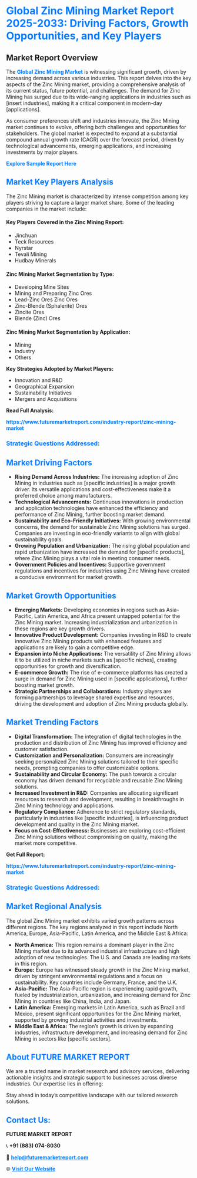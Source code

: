 <h1 style="color: #007BFF;">Global Zinc Mining Market Report 2025-2033: Driving Factors, Growth Opportunities, and Key Players</h1>

<section id="overview">
<h2>Market Report Overview</h2>
<p>The <a href="https://www.futuremarketreport.com/industry-report/zinc-mining-market" style="color: #007BFF; text-decoration: none;"><strong>Global Zinc Mining Market</strong></a> is witnessing significant growth, driven by increasing demand across various industries. This report delves into the key aspects of the Zinc Mining market, providing a comprehensive analysis of its current status, future potential, and challenges. The demand for Zinc Mining has surged due to its wide-ranging applications in industries such as [insert industries], making it a critical component in modern-day [applications].</p>
<p>As consumer preferences shift and industries innovate, the Zinc Mining market continues to evolve, offering both challenges and opportunities for stakeholders. The global market is expected to expand at a substantial compound annual growth rate (CAGR) over the forecast period, driven by technological advancements, emerging applications, and increasing investments by major players.</p>
</section>

<section id="overview">
<p><a href="https://www.futuremarketreport.com/request-sample/reportId=31504" style="color: #007BFF; text-decoration: none;"><strong>Explore Sample Report Here</strong></a></p>
</section>

<section id="key-players">
<h2 style="color: #007BFF;">Market Key Players Analysis</h2>
<p>The Zinc Mining market is characterized by intense competition among key players striving to capture a larger market share. Some of the leading companies in the market include:</p>
<h4>Key Players Covered in the Zinc Mining Report:</h4>
<ul><li>Jinchuan</li><li>Teck Resources</li><li>Nyrstar</li><li>Tevali Mining</li><li>Hudbay Minerals</li></ul>
<h4>Zinc Mining Market Segmentation by Type:</h4>
<ul><li>Developing Mine Sites</li><li>Mining and Preparing Zinc Ores</li><li>Lead-Zinc Ores Zinc Ores</li><li>Zinc-Blende (Sphalerite) Ores</li><li>Zincite Ores</li><li>Blende (Zinc) Ores</li></ul>

<h4>Zinc Mining Market Segmentation by Application:</h4>
<ul><li>Mining</li><li>Industry</li><li>Others</li></ul>
<p><strong>Key Strategies Adopted by Market Players:</strong></p>
<ul>
<li>Innovation and R&D</li>
<li>Geographical Expansion</li>
<li>Sustainability Initiatives</li>
<li>Mergers and Acquisitions</li>
</ul>
</section>

<section>
<p><strong>Read Full Analysis: </strong></p><a href="https://www.futuremarketreport.com/industry-report/zinc-mining-market" style="color: #007BFF; text-decoration: none;"><strong>https://www.futuremarketreport.com/industry-report/zinc-mining-market</strong></a>
<h3 style="color: #007BFF;">Strategic Questions Addressed:</h3>
</section>

<section id="driving-factors">
<h2 style="color: #007BFF;">Market Driving Factors</h2>
<ul>
<li><strong>Rising Demand Across Industries:</strong> The increasing adoption of Zinc Mining in industries such as [specific industries] is a major growth driver. Its versatile applications and cost-effectiveness make it a preferred choice among manufacturers.</li>
<li><strong>Technological Advancements:</strong> Continuous innovations in production and application technologies have enhanced the efficiency and performance of Zinc Mining, further boosting market demand.</li>
<li><strong>Sustainability and Eco-Friendly Initiatives:</strong> With growing environmental concerns, the demand for sustainable Zinc Mining solutions has surged. Companies are investing in eco-friendly variants to align with global sustainability goals.</li>
<li><strong>Growing Population and Urbanization:</strong> The rising global population and rapid urbanization have increased the demand for [specific products], where Zinc Mining plays a vital role in meeting consumer needs.</li>
<li><strong>Government Policies and Incentives:</strong> Supportive government regulations and incentives for industries using Zinc Mining have created a conducive environment for market growth.</li>
</ul>
</section>

<section id="growth-opportunities">
<h2 style="color: #007BFF;">Market Growth Opportunities</h2>
<ul>
<li><strong>Emerging Markets:</strong> Developing economies in regions such as Asia-Pacific, Latin America, and Africa present untapped potential for the Zinc Mining market. Increasing industrialization and urbanization in these regions are key growth drivers.</li>
<li><strong>Innovative Product Development:</strong> Companies investing in R&D to create innovative Zinc Mining products with enhanced features and applications are likely to gain a competitive edge.</li>
<li><strong>Expansion into Niche Applications:</strong> The versatility of Zinc Mining allows it to be utilized in niche markets such as [specific niches], creating opportunities for growth and diversification.</li>
<li><strong>E-commerce Growth:</strong> The rise of e-commerce platforms has created a surge in demand for Zinc Mining used in [specific applications], further boosting market growth.</li>
<li><strong>Strategic Partnerships and Collaborations:</strong> Industry players are forming partnerships to leverage shared expertise and resources, driving the development and adoption of Zinc Mining products globally.</li>
</ul>
</section>

<section id="trending-factors">
<h2 style="color: #007BFF;">Market Trending Factors</h2>
<ul>
<li><strong>Digital Transformation:</strong> The integration of digital technologies in the production and distribution of Zinc Mining has improved efficiency and customer satisfaction.</li>
<li><strong>Customization and Personalization:</strong> Consumers are increasingly seeking personalized Zinc Mining solutions tailored to their specific needs, prompting companies to offer customizable options.</li>
<li><strong>Sustainability and Circular Economy:</strong> The push towards a circular economy has driven demand for recyclable and reusable Zinc Mining solutions.</li>
<li><strong>Increased Investment in R&D:</strong> Companies are allocating significant resources to research and development, resulting in breakthroughs in Zinc Mining technology and applications.</li>
<li><strong>Regulatory Compliance:</strong> Adherence to strict regulatory standards, particularly in industries like [specific industries], is influencing product development and quality in the Zinc Mining market.</li>
<li><strong>Focus on Cost-Effectiveness:</strong> Businesses are exploring cost-efficient Zinc Mining solutions without compromising on quality, making the market more competitive.</li>
</ul>
</section>

<section>
<p><strong>Get Full Report: </strong></p><a href="https://www.futuremarketreport.com/industry-report/zinc-mining-market" style="color: #007BFF; text-decoration: none;"><strong>https://www.futuremarketreport.com/industry-report/zinc-mining-market</strong></a>
<h3 style="color: #007BFF;">Strategic Questions Addressed:</h3>
</section>


<section id="regional-analysis">
<h2 style="color: #007BFF;">Market Regional Analysis</h2>
<p>The global Zinc Mining market exhibits varied growth patterns across different regions. The key regions analyzed in this report include North America, Europe, Asia-Pacific, Latin America, and the Middle East & Africa:</p>
<ul>
<li><strong>North America:</strong> This region remains a dominant player in the Zinc Mining market due to its advanced industrial infrastructure and high adoption of new technologies. The U.S. and Canada are leading markets in this region.</li>
<li><strong>Europe:</strong> Europe has witnessed steady growth in the Zinc Mining market, driven by stringent environmental regulations and a focus on sustainability. Key countries include Germany, France, and the U.K.</li>
<li><strong>Asia-Pacific:</strong> The Asia-Pacific region is experiencing rapid growth, fueled by industrialization, urbanization, and increasing demand for Zinc Mining in countries like China, India, and Japan.</li>
<li><strong>Latin America:</strong> Emerging markets in Latin America, such as Brazil and Mexico, present significant opportunities for the Zinc Mining market, supported by growing industrial activities and investments.</li>
<li><strong>Middle East & Africa:</strong> The region’s growth is driven by expanding industries, infrastructure development, and increasing demand for Zinc Mining in sectors like [specific sectors].</li>
</ul>
</section>

<footer>
<h2 style="color: #007BFF;">About FUTURE MARKET REPORT</h2>
<p>We are a trusted name in market research and advisory services, delivering actionable insights and strategic support to businesses across diverse industries. Our expertise lies in offering:</p>

<p>Stay ahead in today’s competitive landscape with our tailored research solutions.</p>

<h2 style="color: #007BFF;">Contact Us:</h2>
<p><strong>FUTURE MARKET REPORT</strong></p>
<p>📞 <strong>+91 (883) 074-8030</strong></p>
<p>📧 <strong><a href="mailto:help@futuremarketreport.com" style="color: #007BFF;">help@futuremarketreport.com</a></strong></p>
<p>🌐 <strong><a href="https://www.futuremarketreport.com/" style="color: #007BFF;">Visit Our Website</a></strong></p>
</footer>